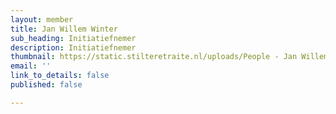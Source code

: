 ```yaml
---
layout: member
title: Jan Willem Winter
sub_heading: Initiatiefnemer
description: Initiatiefnemer
thumbnail: https://static.stilteretraite.nl/uploads/People - Jan Willem Winter.png
email: ''
link_to_details: false
published: false

---
```

